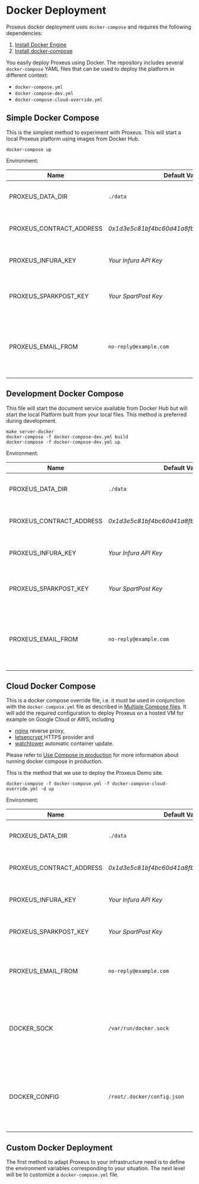 # Docker Deployment

Proxeus docker deployment uses `docker-compose` and requires the following 
dependencies:

1. [Install Docker Engine](https://docs.docker.com/install/)
2. [Install docker-compose](https://docs.docker.com/compose/install/)


You easily deploy Proxeus using Docker.  The repository includes several `docker-compose` YAML files that can be 
used to deploy the platform in different context:

* `docker-compose.yml`
* `docker-compose-dev.yml`
* `docker-compose-cloud-override.yml`

## Simple Docker Compose
This is the simplest method to experiment with Proxeus.  This will start a local Proxeus platform 
using images from Docker Hub.  

```
docker-compose up 
```

Environment:

|Name           | Default Value | Description |
|---------------|-----------------------|------------------------------|
|PROXEUS_DATA_DIR| `./data` | Path to the directory to use a data store.|
|PROXEUS_CONTRACT_ADDRESS|*0x1d3e5c81bf4bc60d41a8fbbb3d1bae6f03a75f71*|The address of the Proxeus contract.|
|PROXEUS_INFURA_KEY|*Your Infura API Key*|An Infura API Key for Ethereum integration.|
|PROXEUS_SPARKPOST_KEY|*Your SpartPost Key*|A SparkPost API Key for email integration.|
|PROXEUS_EMAIL_FROM|`no-reply@example.com`|The email address used as sender when Proxeus sends an email.|

## Development Docker Compose
This file will start the document service available from Docker Hub but will start
the local Platform built from your local files.  This method is preferred during development.

```
make server-docker
docker-compose -f docker-compose-dev.yml build
docker-compose -f docker-compose-dev.yml up
```

Environment:

|Name           | Default Value | Description |
|---------------|-----------------------|------------------------------|
|PROXEUS_DATA_DIR| `./data` | Path to the directory to use a data store.|
|PROXEUS_CONTRACT_ADDRESS|*0x1d3e5c81bf4bc60d41a8fbbb3d1bae6f03a75f71*|The address of the Proxeus contract.|
|PROXEUS_INFURA_KEY|*Your Infura API Key*|An Infura API Key for Ethereum integration.|
|PROXEUS_SPARKPOST_KEY|*Your SpartPost Key*|A SparkPost API Key for email integration.|
|PROXEUS_EMAIL_FROM|`no-reply@example.com`|The email address used as sender when Proxeus sends an email.|


## Cloud Docker Compose

This is a docker compose override file, i.e. it must be used in conjunction
with the `docker-compose.yml` file as described in [Multiple Compose files](https://docs.docker.com/compose/extends/#multiple-compose-files). 
It will add the required configuration to deploy Proxeus on a hosted VM for example on Google Cloud or AWS, 
including
* [nginx](https://hub.docker.com/r/jwilder/nginx-proxy/) reverse proxy, 
* [letsencrypt ](https://hub.docker.com/r/jrcs/letsencrypt-nginx-proxy-companion/) HTTPS provider and 
* [watchtower](https://hub.docker.com/r/v2tec/watchtower/) automatic container update.

Please refer to [Use Compose in production](https://docs.docker.com/compose/production/) for more information about 
running docker compose in production.

This is the method that we use to deploy the Proxeus Demo site.


```
docker-compose -f docker-compose.yml -f docker-compose-cloud-override.yml -d up
```

Environment:

|Name           | Default Value | Description |
|---------------|-----------------------|------------------------------|
|PROXEUS_DATA_DIR| `./data` | Path to the directory to use a data store.|
|PROXEUS_CONTRACT_ADDRESS|*0x1d3e5c81bf4bc60d41a8fbbb3d1bae6f03a75f71*|The address of the Proxeus contract.|
|PROXEUS_INFURA_KEY|*Your Infura API Key*|An Infura API Key for Ethereum integration.|
|PROXEUS_SPARKPOST_KEY|*Your SpartPost Key*|A SparkPost API Key for email integration.|
|PROXEUS_EMAIL_FROM|`no-reply@example.com`|The email address used as sender when Proxeus sends an email.|
|DOCKER_SOCK|`/var/run/docker.sock`| The path to the Docker socket file. Used to allow `Letsencrypt` and `watchtower` to find other containers. |
|DOCKER_CONFIG|`/root/.docker/config.json`|The path to the docker config file.  Used to access the image repository authentication parameters |



## Custom Docker Deployment

The first method to adapt Proxeus to your infrastructure need is to define the environment variables corresponding to your situation.
The next level will be to customize a `docker-compose.yml` file. 


